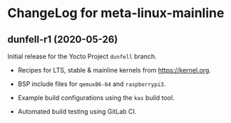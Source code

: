 ChangeLog for meta-linux-mainline
=================================

dunfell-r1 (2020-05-26)
-----------------------

Initial release for the Yocto Project `dunfell` branch.

* Recipes for LTS, stable & mainline kernels from <https://kernel.org>.

* BSP include files for `qemux86-64` and `raspberrypi3`.

* Example build configurations using the `kas` build tool.

* Automated build testing using GitLab CI.
